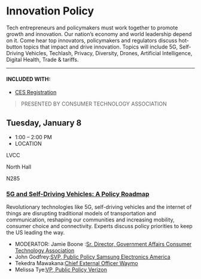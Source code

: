 # Innovation Policy
Tech entrepreneurs and policymakers must work together to promote growth and innovation. Our nation’s economy and world leadership depend on it. Come hear top innovators, policymakers and regulators discuss hot-button topics that impact and drive innovation. Topics will include 5G, Self-Driving Vehicles, Techlash, Privacy, Diversity, Drones, Artificial Intelligence, Digital Health, Trade & tariffs.

----
#### INCLUDED WITH:
 * [CES Registration](https://www.ces.tech/Conference/Conference-Program.aspx)
 >PRESENTED BY CONSUMER TECHNOLOGY ASSOCIATION
 ## Tuesday, January 8
  * 1:00 – 2:00 PM
  * LOCATION
  
  LVCC
  
  North Hall
  
  N285
  ### [5G and Self-Driving Vehicles: A Policy Roadmap](https://www.ces.tech/conference/Innovation-Policy/5G-and-SelfDriving-Vehicles-A-Policy-Roadmap.aspx)
  Revolutionary technologies like 5G, self-driving vehicles and the internet of things are disrupting traditional models of transportation and communication, reshaping our communities and increasing mobility, consumer choice and connectivity. Experts discuss policy priorities to keep the US leading the way.
  * MODERATOR:
  Jamie Boone :[Sr. Director, Government Affairs
Consumer Technology Association](https://www.ces.tech/conference/speaker-directory/Jamie-Boone.aspx)
  * John Godfrey:[SVP, Public Policy
Samsung Electronics America](https://www.ces.tech/conference/speaker-directory/John-Godfrey.aspx)
  * Tekedra Mawakana:[Chief External Officer
Waymo](https://www.ces.tech/conference/speaker-directory/Tekedra-Mawakana.aspx)
  * Melissa Tye:[VP, Public Policy
Verizon](https://www.ces.tech/conference/speaker-directory/Melissa-Tye.aspx)
